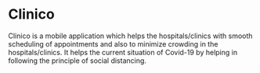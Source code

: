 # Clinico

Clinico is a mobile application which helps the hospitals/clinics with smooth scheduling of appointments and also to minimize crowding in the hospitals/clinics.
It helps the current situation of Covid-19 by helping in following the principle of social distancing.
